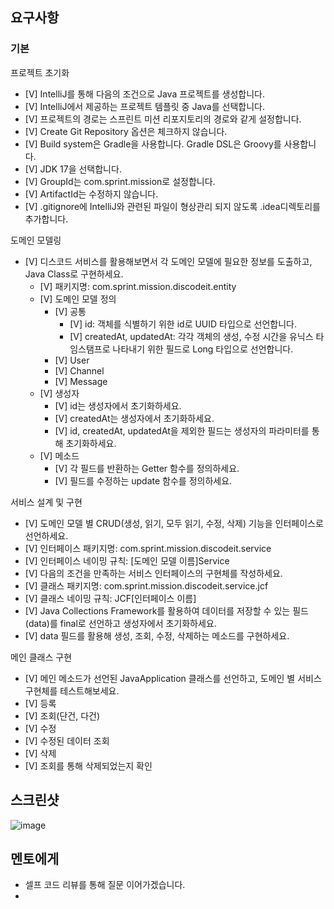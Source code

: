 ## 요구사항

### 기본
프로젝트 초기화
- [V] IntelliJ를 통해 다음의 조건으로 Java 프로젝트를 생성합니다.
- [V]  IntelliJ에서 제공하는 프로젝트 템플릿 중 Java를 선택합니다.
- [V]  프로젝트의 경로는 스프린트 미션 리포지토리의 경로와 같게 설정합니다.
- [V]  Create Git Repository 옵션은 체크하지 않습니다.
- [V]  Build system은 Gradle을 사용합니다. Gradle DSL은 Groovy를 사용합니다.
- [V]  JDK 17을 선택합니다.
- [V]  GroupId는 com.sprint.mission로 설정합니다.
- [V]  ArtifactId는 수정하지 않습니다.
- [V]  .gitignore에 IntelliJ와 관련된 파일이 형상관리 되지 않도록 .idea디렉토리를 추가합니다.

도메인 모델링
- [V] 디스코드 서비스를 활용해보면서 각 도메인 모델에 필요한 정보를 도출하고, Java Class로 구현하세요.
  - [V]  패키지명: com.sprint.mission.discodeit.entity
  - [V] 도메인 모델 정의
    - [V] 공통
      - [V] id: 객체를 식별하기 위한 id로 UUID 타입으로 선언합니다.
      - [V] createdAt, updatedAt: 각각 객체의 생성, 수정 시간을 유닉스 타임스탬프로 나타내기 위한 필드로 Long 타입으로 선언합니다.
    - [V] User
    - [V] Channel
    - [V] Message
  - [V] 생성자
    - [V] id는 생성자에서 초기화하세요.
    - [V] createdAt는 생성자에서 초기화하세요.
    - [V] id, createdAt, updatedAt을 제외한 필드는 생성자의 파라미터를 통해 초기화하세요.
  - [V] 메소드
    - [V] 각 필드를 반환하는 Getter 함수를 정의하세요.
    - [V] 필드를 수정하는 update 함수를 정의하세요.
      
서비스 설계 및 구현
- [V] 도메인 모델 별 CRUD(생성, 읽기, 모두 읽기, 수정, 삭제) 기능을 인터페이스로 선언하세요.
- [V] 인터페이스 패키지명: com.sprint.mission.discodeit.service 
- [V] 인터페이스 네이밍 규칙: [도메인 모델 이름]Service
- [V] 다음의 조건을 만족하는 서비스 인터페이스의 구현체를 작성하세요.
- [V] 클래스 패키지명: com.sprint.mission.discodeit.service.jcf
- [V] 클래스 네이밍 규칙: JCF[인터페이스 이름]
- [V] Java Collections Framework를 활용하여 데이터를 저장할 수 있는 필드(data)를 final로 선언하고 생성자에서 초기화하세요.
- [V] data 필드를 활용해 생성, 조회, 수정, 삭제하는 메소드를 구현하세요.

메인 클래스 구현
- [V] 메인 메소드가 선언된 JavaApplication 클래스를 선언하고, 도메인 별 서비스 구현체를 테스트해보세요.
- [V] 등록
- [V] 조회(단건, 다건)
- [V] 수정
- [V] 수정된 데이터 조회
- [V] 삭제
- [V] 조회를 통해 삭제되었는지 확인

## 스크린샷
![image](이미지url)

## 멘토에게
- 셀프 코드 리뷰를 통해 질문 이어가겠습니다.
- 
